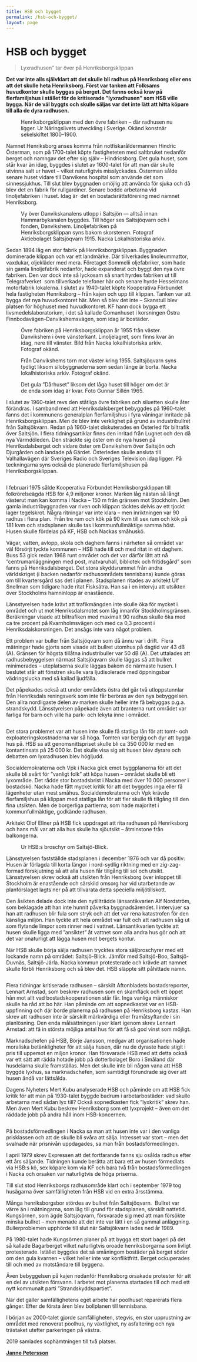 ```yaml
---
title: HSB och bygget
permalink: /hsb-och-bygget/
layout: page
---
```

# HSB och bygget

> Lyxradhusen” tar över på Henriksborgsklippan

**Det var inte alls självklart att det skulle bli radhus på Henriksborg eller ens att det skulle heta Henriksborg. Först var tanken att Folksams huvudkontor skulle byggas på berget. Det fanns också krav på flerfamiljshus i stället för de kritiserade ”lyxradhusen” som HSB ville bygga. När de väl byggts och skulle säljas var det inte lätt att hitta köpare till alla de dyra radhusen.**

<figure>
  <img src="/assets/hsb/hsb-och-bygget-hb-boken-kap-1-bild-1.jpg" alt="" />
  <figcaption>Henriksborgsklippan med den övre fabriken – där radhusen nu ligger. Ur Näringslivets utveckling i Sverige. Okänd konstnär sekelskiftet 1800–1900.</figcaption>
</figure>

Namnet Henriksborg anses komma från notfiskaråldermannen Hindric Österman, som på 1700-talet köpte fastigheteten med saltbruket nedanför berget och namngav det efter sig själv – Hindricsborg. Det gula huset, som står kvar än idag, byggdes i slutet av 1600-talet för att man där skulle utvinna salt ur havet – vilket naturligtvis misslyckades. Österman sålde senare huset vidare till Danvikens hospital som använde det som sinnessjukhus. Till slut blev byggnaden omöjlig att använda för sjuka och då blev det en fabrik för rullgardiner. Senare bodde arbetarna vid linoljefabriken i huset. Idag är  det en bostadsrättsförening med namnet Henriksborg.

<figure>
  <img src="/assets/hsb/hsb-och-bygget-henriksborg-vy-o-ver-danvikskanalens-utlopp.jpg" alt="" />
  <figcaption>Vy över Danvikskanalens utlopp i Saltsjön — alltså innan Hammarbykanalen byggdes. Till höger ses Saltsjöqvarn och i fonden, Danvikshem. Linoljefabriken på Henriksborgsklippan syns bakom skorstenen. Fotograf Aktiebolaget Saltsjöqvarn 1915. Nacka Lokalhistoriska arkiv.</figcaption>
</figure>

Sedan 1894 låg en stor fabrik på Henriksborgsklippan. Byggnaden dominerade klippan och var ett landmärke. Där tillverkades linoleummattor, vaxdukar, oljekläder med mera. Företaget Sommelii oljefabriker, som hade sin gamla linoljefabrik nedanför, hade expanderat och byggt den nya övre fabriken. Den var dock inte så lyckosam så snart hyrdes fabriken ut till Telegrafverket  som tillverkade telefoner här och senare hyrde Hesselmans motorfabrik lokalerna. I slutet av 1940-talet köpte Kooperativa Förbundet hela fastigheten Henriksborg – från kajen och upp till klippan. Tanken var att bygga det nya huvudkontoret här. Men så blev det inte – Skanstull blev platsen för höghuset med huvudkontoret. KF hann dock bygga ett livsmedelslaboratorium, i det så kallade Gomanhuset i korsningen Östra Finnbodavägen-Danvikshemsvägen, som idag är bostäder.

<figure>
  <img src="/assets/hsb/hsb-och-bygget-1955-svenska-oljeslageriaktiebolaget.jpg" alt="" />
  <figcaption>Övre fabriken på Henriksborgsklippan år 1955 från väster. Danvikshem i övre vänsterkant. Linoljelagret, som finns kvar än idag, nere till vänster. Bild från Nacka lokalhistoriska arkiv. Fotograf okänd.</figcaption>
</figure>

<figure>
  <img src="/assets/hsb/hsb-och-bygget-1955-bild-tagen-fra-n-o-ster.jpg" alt="" />
  <figcaption>Från Danvikshems torn mot väster kring 1955. Saltsjöqvarn syns tydligt liksom silobyggnaderna som sedan länge är borta. Nacka lokalhistoriska arkiv. Fotograf okänd.</figcaption>
</figure>

<figure>
  <img src="/assets/hsb/hsb-och-bygget-1964-strax-innan-rivning.jpg" alt="" />
  <figcaption>Det gula ”Dårhuset” liksom det låga huset till höger om det är de enda som idag är kvar. Foto Gunnar Sillén 1965.</figcaption>
</figure>

I slutet av 1960-talet revs den ståtliga övre fabriken och siluetten skulle åter förändras. I samband med att Henriksdalsberget bebyggdes på 1960-talet fanns det i kommunens generalplan flerfamiljshus i fyra våningar inritade på Henriksborgsklippan. Men de blev inte verklighet på grund av industribullret från Saltsjökvarn. Redan på 1960-talet diskuterades en Österled för biltrafik över Saltsjön. I flera tidningsartiklar finns den inritad från Lugnet och den då nya Värmdöleden. Den sträckte sig öster om de nya husen på Henriksdalsberget och vidare öster om Danvikshem över Saltsjön och Djurgården och landade på Gärdet. Österleden skulle ansluta till Valhallavägen där Sveriges Radio och Sveriges Television idag ligger. På teckningarna syns också de planerade flerfamiljshusen på Henriksborgsklippan.

<figure>
  <img src="/assets/hsb/hsb-och-bygget-hb-boken-kap-1-bild-6-bw.jpg" alt="" />
</figure>

I februari 1975 sålde Kooperativa Förbundet Henriksborgsklippan till folkrörelseägda HSB för 4,9 miljoner kronor. Marken låg nästan så långt västerut man kan komma i Nacka – 150 m från gränsen mot Stockholm. Den gamla industribyggnaden var riven och klippan täcktes delvis av ett tjockt lager tegelskrot. Några ritningar var inte klara – men inriktningen var 90 radhus i flera plan.  Från tre rum och kök på 90 kvm till sex rum och kök på 181 kvm och stadsplanen skulle tas i kommunfullmäktige samma höst. Husen skulle fördelas på KF, HSB och Nackas småhuskö.

Vägar, vatten, avlopp, skola och daghem fanns i närheten så området var väl försörjt tyckte kommunen – HSB hade till och med ritat in ett daghem. Buss 53 gick redan 1968 runt området och det var därför lätt att nå ”centrumanläggningen med post, matvaruhall, bibliotek och fritidsgård” som fanns på Henriksdalsberget. Det stora skyddsrummet från andra världskriget (i backen nedanför radhusområdets tennisbana) kunde göras om till kvartersgård sas det i planen. Stadsplanen ritades av arkitekt Ulf Snellman som tidigare hade ritat Fisksätra. Han sa i en intervju att utsikten över Stockholms hamninlopp är enastående.

Länsstyrelsen hade krävt att trafikmängden inte skulle öka för mycket i området och ut mot Henriksdalsmotet som låg innanför Stockholmsgränsen. Beräkningar visade att biltrafiken med maximalt 90 radhus skulle öka med ca tre procent på Kvarnholmsvägen och med ca 0,3 procent i Henriksdalskorsningen. Det ansågs inte vara något problem.

Ett problem var buller från Saltsjöqvarn som då ännu var i drift.  Flera mätningar hade gjorts som visade att bullret utomhus på dagtid var 43 dB (A). Gränsen för högsta tillåtna industribuller var 50 dB (A). Det uttalades att radhusbebyggelsen närmast Saltsjöqvarn skulle läggas så att bullret minimerades – uteplatserna skulle läggas bakom de närmaste husen. I beslutet står att fönstren skulle vara ljudisolerade med öppningsbar vädringslucka med så kallad ljudfälla.

Det påpekades också att under områdets östra del går två utloppstunnlar från Henriksdals reningsverk som inte får beröras av den nya bebyggelsen. Den allra nordligaste delen av marken skulle heller inte få bebyggas p.g.a. strandskydd. Länsstyrelsen påpekade även att branterna runt området var farliga för barn och ville ha park- och lekyta inne i området.

<figure>
  <img src="/assets/hsb/hsb-och-bygget-hb-boken-kap-1-bild-7.png" alt="" />
</figure>

Det stora problemet var att husen inte skulle få statliga lån för att tomt- och exploateringskostnaderna var så höga. Tomten var bergig och dyr att bygga hus på. HSB sa att genomsnittspriset skulle bli ca 350 000 kr med en kontantinsats på 25 000 kr. Det skulle visa sig att husen blev dyrare och debatten om lyxradhusen blev högljudd.

Socialdemokraterna och Vpk i Nacka gick emot byggplanerna för att det skulle bli svårt för ”vanligt folk” att köpa husen – området skulle bli ett lyxområde. Det rådde stor bostadsbrist i Nacka med över 10 000 personer i bostadskö. Nacka hade fått mycket kritik för att det byggdes inga eller få lägenheter utan mest småhus. Socialdemokraterna och Vpk krävde flerfamiljshus på klippan med statliga lån för att fler skulle få tillgång till den fina utsikten. Men de borgerliga partierna, som hade majoritet i kommunfullmäktige, godkände radhusen.

Arkitekt Olof Ellner på HSB fick uppdraget att rita radhusen på Henriksborg och hans mål var att alla hus skulle ha sjöutsikt – åtminstone från balkongerna.

<figure>
  <img src="/assets/hsb/hsb-och-bygget-saltsjo-blick-mockup-2.jpg" alt="" />
  <figcaption>Ur HSB:s broschyr om Saltsjö-Blick.</figcaption>
</figure>

Länsstyrelsen fastställde stadsplanen i december 1976 och var då positiv: Husen är förlagda till korta längor i nord-sydlig riktning med en zig-zag-formad förskjutning så att alla husen får tillgång till sol och utsikt. Länsstyrelsen skrev också att utsikten från Henriksborg över inloppet till Stockholm är enastående och särskild omsorg har vid utarbetande av planförslaget lagts ner på att tillvarata detta speciella miljötillskott.

Den åsikten delade dock inte den nytillträdde länsantikvarien Alf Nordström, som beklagade att han inte hunnit påverka byggnadsärendet. I intervjuer sa han att radhusen blir fula som stryk och att det var rena katastrofen för den känsliga miljön. Han tyckte att hela området var fult och att radhusen såg ut som flytande limpor som rinner ned i vattnet. Länsantikvarien tyckte att husen skulle ligga med ”ansiktet” åt vattnet som alla andra hus gör och att det var onaturligt att lägga husen mot bergets kontur.

När HSB skulle börja sälja radhusen trycktes stora säljbroschyrer med ett lockande namn på området: Saltsjö-Blick. Jämför med Saltsjö-Boo, Saltsjö-Duvnäs, Saltsjö-Järla. Nacka kommun protesterade och krävde att namnet skulle förbli Henriksborg och så blev det. HSB släppte sitt påhittade namn.

<figure>
  <img src="/assets/hsb/hsb-och-bygget-hb-boken-kap-1-bild-9.png" alt="" />
</figure>

Flera tidningar kritiserade radhusen – särskilt Aftonbladets bostadsreporter, Lennart Arnstad, som beskrev radhusen som en skamfläck och ett öppet hån mot allt vad bostadskooperationen står får. Inga vanliga människor skulle ha råd att bo här. Han påminde om att sopnedkastet var en HSB-uppfinning och där borde planerna på radhusen på Henriksborg kastas. Han skrev att radhusen inte är särskilt märkvärdiga eller framåtsyftande i sin planlösning. Den enda målsättningen lyser klart igenom skrev Lennart Arnstad: att få in största möjliga antal hus för att få så god vinst som möjligt.

Marknadschefen på HSB, Börje Jansson, medgav att organisationen hade moraliska betänkligheter för att sälja husen, där nu de dyraste hade stigit i pris till uppemot en miljon kronor. Han försvarade HSB med att detta också var ett sätt att rädda hotade jobb på dotterbolaget Boro i Småland där husdelarna skulle framställas. Men det skulle inte bli någon vana att HSB byggde lyxhus, sa marknadschefen, som samtidigt förundrade sig över att husen ändå var lättsålda.

Dagens Nyheters Mert Kubu analyserade HSB och påminde om att HSB fick kritik för att man på 1930-talet byggde badrum i arbetarbostäder: vad skulle arbetarna med sådan lyx till? Också sopnedkasten fick ”lyxkritik” skrev han. Men även Mert Kubu beskrev Henriksborg som ett lyxprojekt – även om det räddade jobb på andra håll inom HSB-koncernen.

<figure>
  <img src="/assets/hsb/hsb-och-bygget-hb-boken-kap-1-bild-10.png" alt="" />
</figure>

På bostadsförmedlingen i Nacka sa man att husen inte var i den vanliga prisklassen och att de skulle bli svåra att sälja. Intresset var stort – men det svalnade när prisnivån uppdagades, sa man från bostadsförmedlingen.

I april 1979 skrev Expressen att det fortfarande fanns sju osålda radhus efter ett års säljande. Tidningen kunde berätta att bara ett av husen förmedlats via HSB:s kö, sex köpare kom via KF och bara två från bostadsförmedlingen i Nacka och orsaken var naturligtvis de höga priserna.

Till slut stod Henriksborgs radhusområde klart och i september 1979 tog husägarna över samfälligheten från HSB vid en extra årsstämma.

Många henriksborgsbor stördes av bullret från Saltsjöqvarn.  Bullret var värre än i mätningarna, som låg till grund för stadsplanen, särskilt nattetid. Kungsörnen, som ägde Saltsjöqvarn, försvarade sig med att man försökte minska bullret – men menade att det inte var lätt i en så gammal anläggning. Bullerproblemen upphörde till slut när Saltsjökvarn lades ned år 1989.

På 1980-talet hade Kungsörnen planer på att bygga ett stort bageri på det så kallade Bagarberget vilket naturligtvis oroade henriksborgarna som livligt protesterade. Istället byggdes det så småningom bostäder på berget söder om den gula kvarnen – vilket heller inte var konfliktfritt. Berget ockuperades till och med av motståndare till byggena.

Även bebyggelsen på kajen nedanför Henriksborg orsakade protester för att en del av utsikten försvann. I arbetet mot planerna startades till och med ett nytt kommunalt parti ”Strandskyddspartiet”.

När det gäller samfällighetens eget arbete har poolhuset reparerats flera gånger. Efter de första åren blev bollplanen till tennisbana.

I början av 2000-talet gjorde samfälligheten, stegvis, en stor upprustning av området med renoverat poolhus, ny växtlighet, ny asfaltering och nya trästaket utefter parkeringen på västra.

2019 samlades sophämtningen till två platser.

**[Janne Petersson](mailto:janne.petersson3@gmail.com)**
